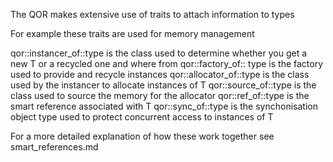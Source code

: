 The QOR makes extensive use of traits to attach information to types

For example these traits are used for memory management

qor::instancer_of<T>::type is the class used to determine whether you get a new T or a recycled one and where from
qor::factory_of<T>:: type is the factory used to provide and recycle instances
qor::allocator_of<T>::type is the class used by the instancer to allocate instances of T 
qor::source_of<T>::type is the class used to source the memory for the allocator
qor::ref_of<T>::type is the smart reference associated with T
qor::sync_of<T>::type is the synchonisation object type used to protect concurrent access to instances of T

For a more detailed explanation of how these work together see smart_references.md
